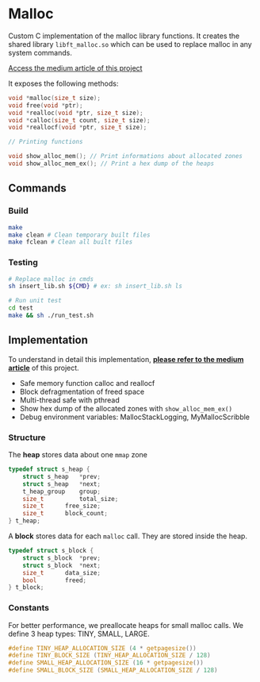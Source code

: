 # Malloc

Custom C implementation of the malloc library functions. It creates the shared library `libft_malloc.so` which can be used to replace malloc in any system commands.

[Access the medium article of this project](https://medium.com/a-42-journey/how-to-create-your-own-malloc-library-b86fedd39b96)

It exposes the following methods:

```c
void *malloc(size_t size);
void free(void *ptr);
void *realloc(void *ptr, size_t size);
void *calloc(size_t count, size_t size);
void *reallocf(void *ptr, size_t size);

// Printing functions

void show_alloc_mem(); // Print informations about allocated zones
void show_alloc_mem_ex(); // Print a hex dump of the heaps
```

## Commands

### Build

```bash
make
make clean # Clean temporary built files
make fclean # Clean all built files
```

### Testing

```bash
# Replace malloc in cmds
sh insert_lib.sh ${CMD} # ex: sh insert_lib.sh ls

# Run unit test
cd test
make && sh ./run_test.sh
```

## Implementation

To understand in detail this implementation, [**please refer to the medium article**](https://medium.com/a-42-journey/how-to-create-your-own-malloc-library-b86fedd39b96) of this project.

- Safe memory function calloc and reallocf
- Block defragmentation of freed space
- Multi-thread safe with pthread
- Show hex dump of the allocated zones with `show_alloc_mem_ex()`
- Debug environment variables: MallocStackLogging, MyMallocScribble

### Structure

The **heap** stores data about one `mmap` zone

```c
typedef struct s_heap {
    struct s_heap	*prev;
    struct s_heap	*next;
    t_heap_group	group;
    size_t		    total_size;
    size_t		free_size;
    size_t		block_count;
} t_heap;
```

A **block** stores data for each `malloc` call. They are stored inside the heap.

```c
typedef struct s_block {
    struct s_block	*prev;
    struct s_block	*next;
    size_t		data_size;
    bool		freed;
} t_block;
```

### Constants

For better performance, we preallocate heaps for small malloc calls. We define 3 heap types: TINY, SMALL, LARGE.

```c
#define TINY_HEAP_ALLOCATION_SIZE (4 * getpagesize())
#define TINY_BLOCK_SIZE (TINY_HEAP_ALLOCATION_SIZE / 128)
#define SMALL_HEAP_ALLOCATION_SIZE (16 * getpagesize())
#define SMALL_BLOCK_SIZE (SMALL_HEAP_ALLOCATION_SIZE / 128)
```
